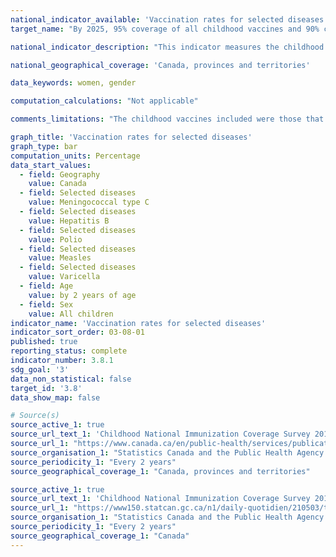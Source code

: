 ```yaml
---
national_indicator_available: 'Vaccination rates for selected diseases'
target_name: "By 2025, 95% coverage of all childhood vaccines and 90% coverage of all adolescent vaccines"

national_indicator_description: "This indicator measures the childhood vaccination rates for selected diseases. The Public Health Agency of Canada routinely monitors childhood vaccination coverage in Canada through the childhood National Immunization Coverage Survey."

national_geographical_coverage: 'Canada, provinces and territories' 

data_keywords: women, gender

computation_calculations: "Not applicable"

comments_limitations: "The childhood vaccines included were those that are publicly funded under provincial/territorial programs. Vaccines recommended only for travel and some high-risk groups were excluded. The survey excluded First Nations on-reserve communities and institutionalized children."

graph_title: 'Vaccination rates for selected diseases'
graph_type: bar
computation_units: Percentage
data_start_values:
  - field: Geography
    value: Canada
  - field: Selected diseases
    value: Meningococcal type C
  - field: Selected diseases
    value: Hepatitis B
  - field: Selected diseases
    value: Polio
  - field: Selected diseases
    value: Measles
  - field: Selected diseases
    value: Varicella
  - field: Age
    value: by 2 years of age
  - field: Sex
    value: All children
indicator_name: 'Vaccination rates for selected diseases'
indicator_sort_order: 03-08-01
published: true
reporting_status: complete
indicator_number: 3.8.1
sdg_goal: '3'
data_non_statistical: false
target_id: '3.8'
data_show_map: false

# Source(s)
source_active_1: true
source_url_text_1: 'Childhood National Immunization Coverage Survey 2017'
source_url_1: "https://www.canada.ca/en/public-health/services/publications/healthy-living/2017-vaccine-uptake-canadian-children-survey.html"
source_organisation_1: "Statistics Canada and the Public Health Agency of Canada"
source_periodicity_1: "Every 2 years"
source_geographical_coverage_1: "Canada, provinces and territories"

source_active_1: true
source_url_text_1: 'Childhood National Immunization Coverage Survey 2019'
source_url_1: "https://www150.statcan.gc.ca/n1/daily-quotidien/210503/t001b-eng.htm"
source_organisation_1: "Statistics Canada and the Public Health Agency of Canada"
source_periodicity_1: "Every 2 years"
source_geographical_coverage_1: "Canada"
---
```


